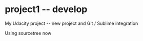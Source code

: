 project1 -- develop
========

My Udacity project -- new project and Git / Sublime integration

Using sourcetree now

